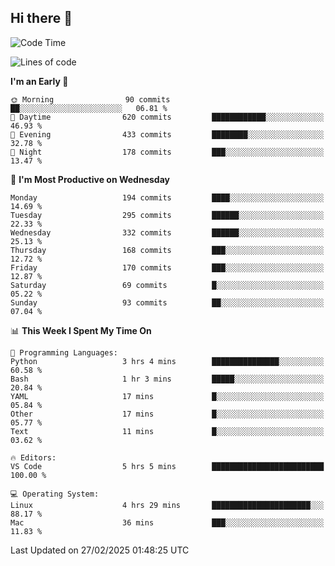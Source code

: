 ## Hi there 👋

<!--
**Wangmerlyn/Wangmerlyn** is a ✨ _special_ ✨ repository because its `README.md` (this file) appears on your GitHub profile.

Here are some ideas to get you started:

- 🔭 I’m currently working on ...
- 🌱 I’m currently learning ...
- 👯 I’m looking to collaborate on ...
- 🤔 I’m looking for help with ...
- 💬 Ask me about ...
- 📫 How to reach me: ...
- 😄 Pronouns: ...
- ⚡ Fun fact: ...
-->
<!--START_SECTION:waka-->
![Code Time](http://img.shields.io/badge/Code%20Time-73%20hrs%2012%20mins-blue)

![Lines of code](https://img.shields.io/badge/From%20Hello%20World%20I%27ve%20Written-8.5%20million%20lines%20of%20code-blue)

**I'm an Early 🐤** 

```text
🌞 Morning                90 commits          ██░░░░░░░░░░░░░░░░░░░░░░░   06.81 % 
🌆 Daytime                620 commits         ████████████░░░░░░░░░░░░░   46.93 % 
🌃 Evening                433 commits         ████████░░░░░░░░░░░░░░░░░   32.78 % 
🌙 Night                  178 commits         ███░░░░░░░░░░░░░░░░░░░░░░   13.47 % 
```
📅 **I'm Most Productive on Wednesday** 

```text
Monday                   194 commits         ████░░░░░░░░░░░░░░░░░░░░░   14.69 % 
Tuesday                  295 commits         ██████░░░░░░░░░░░░░░░░░░░   22.33 % 
Wednesday                332 commits         ██████░░░░░░░░░░░░░░░░░░░   25.13 % 
Thursday                 168 commits         ███░░░░░░░░░░░░░░░░░░░░░░   12.72 % 
Friday                   170 commits         ███░░░░░░░░░░░░░░░░░░░░░░   12.87 % 
Saturday                 69 commits          █░░░░░░░░░░░░░░░░░░░░░░░░   05.22 % 
Sunday                   93 commits          ██░░░░░░░░░░░░░░░░░░░░░░░   07.04 % 
```


📊 **This Week I Spent My Time On** 

```text
💬 Programming Languages: 
Python                   3 hrs 4 mins        ███████████████░░░░░░░░░░   60.58 % 
Bash                     1 hr 3 mins         █████░░░░░░░░░░░░░░░░░░░░   20.84 % 
YAML                     17 mins             █░░░░░░░░░░░░░░░░░░░░░░░░   05.84 % 
Other                    17 mins             █░░░░░░░░░░░░░░░░░░░░░░░░   05.77 % 
Text                     11 mins             █░░░░░░░░░░░░░░░░░░░░░░░░   03.62 % 

🔥 Editors: 
VS Code                  5 hrs 5 mins        █████████████████████████   100.00 % 

💻 Operating System: 
Linux                    4 hrs 29 mins       ██████████████████████░░░   88.17 % 
Mac                      36 mins             ███░░░░░░░░░░░░░░░░░░░░░░   11.83 % 
```


 Last Updated on 27/02/2025 01:48:25 UTC
<!--END_SECTION:waka-->
